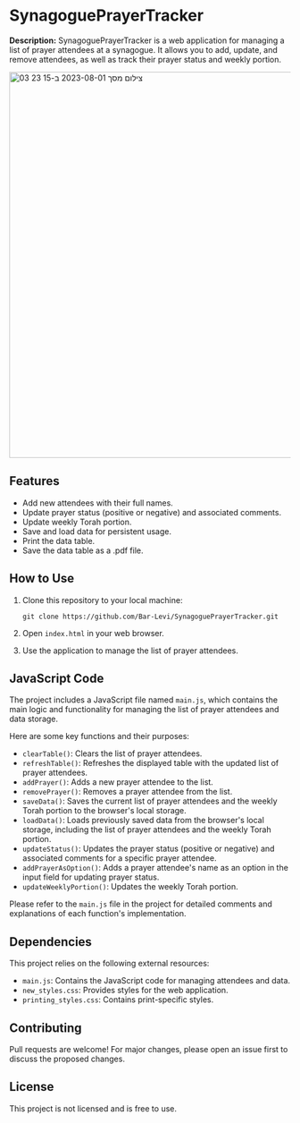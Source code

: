 # SynagoguePrayerTracker

**Description:** SynagoguePrayerTracker is a web application for managing a list of prayer attendees at a synagogue. It allows you to add, update, and remove attendees, as well as track their prayer status and weekly portion.

<img width="690" alt="צילום מסך 2023-08-01 ב-15 23 03" src="https://github.com/Bar-Levi/SynagoguePrayerTracker/assets/98148899/c66c36be-6cd4-42d5-9cc0-52222b2abf70">


## Features

- Add new attendees with their full names.
- Update prayer status (positive or negative) and associated comments.
- Update weekly Torah portion.
- Save and load data for persistent usage.
- Print the data table.
- Save the data table as a .pdf file.

## How to Use

1. Clone this repository to your local machine:
   ```
   git clone https://github.com/Bar-Levi/SynagoguePrayerTracker.git
   ```
2. Open `index.html` in your web browser.

3. Use the application to manage the list of prayer attendees.

## JavaScript Code

The project includes a JavaScript file named `main.js`, which contains the main logic and functionality for managing the list of prayer attendees and data storage.

Here are some key functions and their purposes:

- `clearTable()`: Clears the list of prayer attendees.
- `refreshTable()`: Refreshes the displayed table with the updated list of prayer attendees.
- `addPrayer()`: Adds a new prayer attendee to the list.
- `removePrayer()`: Removes a prayer attendee from the list.
- `saveData()`: Saves the current list of prayer attendees and the weekly Torah portion to the browser's local storage.
- `loadData()`: Loads previously saved data from the browser's local storage, including the list of prayer attendees and the weekly Torah portion.
- `updateStatus()`: Updates the prayer status (positive or negative) and associated comments for a specific prayer attendee.
- `addPrayerAsOption()`: Adds a prayer attendee's name as an option in the input field for updating prayer status.
- `updateWeeklyPortion()`: Updates the weekly Torah portion.

Please refer to the `main.js` file in the project for detailed comments and explanations of each function's implementation.

## Dependencies

This project relies on the following external resources:

- `main.js`: Contains the JavaScript code for managing attendees and data.
- `new_styles.css`: Provides styles for the web application.
- `printing_styles.css`: Contains print-specific styles.

## Contributing

Pull requests are welcome! For major changes, please open an issue first to discuss the proposed changes.

## License

This project is not licensed and is free to use.

